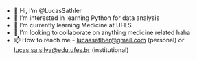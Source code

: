 - 👋 Hi, I’m @LucasSathler
- 👀 I’m interested in learning Python for data analysis
- 🌱 I’m currently learning Medicine at UFES
- 💞️ I’m looking to collaborate on anything medicine related haha
- 📫 How to reach me - lucassatlher@gmail.com (personal) or lucas.sa.silva@edu.ufes.br (institutional)

<!---
LucasSathler/LucasSathler is a ✨ special ✨ repository because its `README.md` (this file) appears on your GitHub profile.
You can click the Preview link to take a look at your changes.
--->

